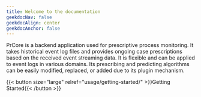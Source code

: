 ```yaml
---
title: Welcome to the documentation
geekdocNav: false
geekdocAlign: center
geekdocAnchor: false
---
```


<!-- markdownlint-capture -->
<!-- markdownlint-disable MD033 -->

<!-- markdownlint-restore -->

PrCore is a backend application used for prescriptive process monitoring. It takes historical event log files and provides ongoing case prescriptions based on the received event streaming data. It is flexible and can be applied to event logs in various domains. Its prescribing and predicting algorithms can be easily modified, replaced, or added due to its plugin mechanism.

{{< button size="large" relref="usage/getting-started/" >}}Getting Started{{< /button >}}

